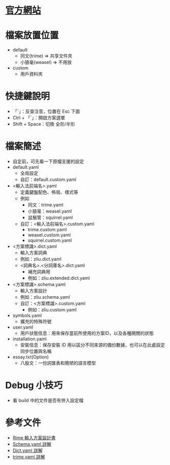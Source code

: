 # [官方網站](https://rime.im/)
# 檔案放置位置
* default
    * 同文(trime) => 共享文件夾
    * 小狼毫(weasel) => 不用放
* custom 
    * 用戶資料夾

# 快捷鍵說明
* 「`」：反查注音，位置在 Esc 下面
* Ctrl + 「`」：開啟方案選單
* Shift + Space：切換 全形/半形

# 檔案簡述
* 自定前，可先看一下原檔支援的設定
* default.yaml
    * 全局設定
    * 自訂：default.custom.yaml
* <輸入法前端名>.yaml
    * 定義鍵盤配色、佈局、樣式等
    * 例如
        * 同文：trime.yaml
        * 小狼毫：weasel.yaml 
        * 鼠鬚管：squirrel.yaml
    * 自訂：<輸入法前端名>.custom.yaml
        * trime.custom.yaml
        * weasel.custom.yaml
        * squirrel.custom.yaml
* <方案標識>.dict.yaml
    * 輸入方案詞典
    * 例如：zliu.dict.yaml 
    * <詞典名>.<分詞庫名>.dict.yaml
        * 補充詞典用
        * 例如：zliu.extended.dict.yaml
* <方案標識>.schema.yaml
    * 輸入方案設計
    * 例如：zliu.schema.yaml
    * 自訂：<方案標識>.custom.yaml
        * 例如：zliu.custom.yaml
* symbols.yaml
    * 擴充的特殊符號
* user.yaml
    * 用戶狀態信息：用來保存當前所使用的方案ID，以及各種開關的狀態
* installation.yaml
    * 安裝信息：保存安裝 ID 用以區分不同來源的備份數據，也可以在此處設定同步位置與名稱
* essay.txt(Option)
    * 八股文：一份詞匯表和簡陋的語言模型

# Debug 小技巧
* 看 build 中的文件是否有併入設定檔

# 參考文件
* [Rime 輸入方案設計書](https://github.com/rime/home/wiki/RimeWithSchemata)
* [Schema.yaml 詳解](https://github.com/LEOYoon-Tsaw/Rime_collections/blob/master/Rime_description.md#schemayaml-%E8%A9%B3%E8%A7%A3)
* [Dict.yaml 詳解](https://github.com/LEOYoon-Tsaw/Rime_collections/blob/master/Rime_description.md#dictyaml-%E8%A9%B3%E8%A7%A3)
* [trime.yaml 詳解](https://github.com/osfans/trime/wiki/trime.yaml%E8%A9%B3%E8%A7%A3)